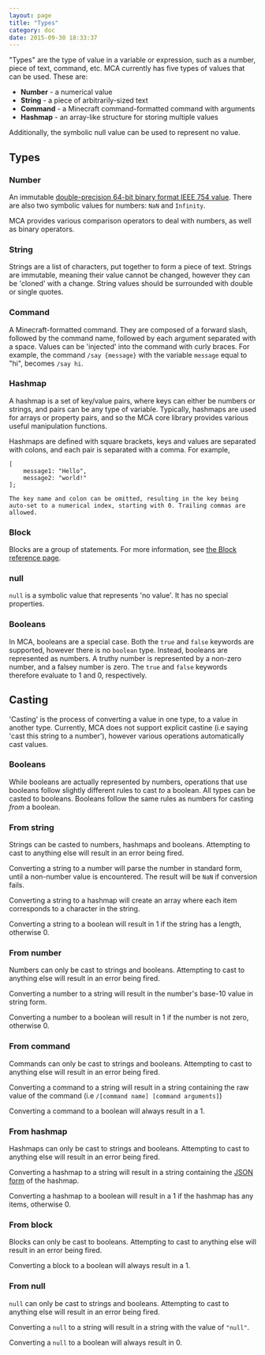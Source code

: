 ```yaml
---
layout: page
title: "Types"
category: doc
date: 2015-09-30 18:33:37
---
```


"Types" are the type of value in a variable or expression, such as a number, piece of text, command, etc. MCA currently has five types of values that can be used. These are:

 - **Number** - a numerical value
 - **String** - a piece of arbitrarily-sized text
 - **Command** - a Minecraft command-formatted command with arguments
 - **Hashmap** - an array-like structure for storing multiple values

Additionally, the symbolic null value can be used to represent no value.

## Types

### Number

An immutable [double-precision 64-bit binary format IEEE 754 value](http://en.wikipedia.org/wiki/Double_precision_floating-point_format). There are also two symbolic values for numbers: `NaN` and `Infinity`.

MCA provides various comparison operators to deal with numbers, as well as binary operators.

### String

Strings are a list of characters, put together to form a piece of text. Strings are immutable, meaning their value cannot be changed, however they can be 'cloned' with a change. String values should be surrounded with double or single quotes.

### Command

A Minecraft-formatted command. They are composed of a forward slash, followed by the command name, followed by each argument separated with a space. Values can be 'injected' into the command with curly braces. For example, the command `/say {message}` with the variable `message` equal to "hi", becomes `/say hi`.

### Hashmap

A hashmap is a set of key/value pairs, where keys can either be numbers or strings, and pairs can be any type of variable. Typically, hashmaps are used for arrays or property pairs, and so the MCA core library provides various useful manipulation functions.

Hashmaps are defined with square brackets, keys and values are separated with colons, and each pair is separated with a comma. For example,

```
[
	message1: "Hello",
	message2: "world!"
];

The key name and colon can be omitted, resulting in the key being auto-set to a numerical index, starting with 0. Trailing commas are allowed.
```

### Block

Blocks are a group of statements. For more information, see [the Block reference page]({{site.baseurl}}/2015-09-30-blocks).

### null

`null` is a symbolic value that represents 'no value'. It has no special properties.

### Booleans

In MCA, booleans are a special case. Both the `true` and `false` keywords are supported, however there is no `boolean` type. Instead, booleans are represented as numbers. A truthy number is represented by a non-zero number, and a falsey number is zero. The `true` and `false` keywords therefore evaluate to 1 and 0, respectively.

## Casting

'Casting' is the process of converting a value in one type, to a value in another type. Currently, MCA does not support explicit castine (i.e saying 'cast this string to a number'), however various operations automatically cast values.

### Booleans

While booleans are actually represented by numbers, operations that use booleans follow slightly different rules to cast _to_ a boolean. All types can be casted to booleans. Booleans follow the same rules as numbers for casting _from_ a boolean.

### From string

Strings can be casted to numbers, hashmaps and booleans. Attempting to cast to anything else will result in an error being fired.

Converting a string to a number will parse the number in standard form, until a non-number value is encountered. The result will be `NaN` if conversion fails.

Converting a string to a hashmap will create an array where each item corresponds to a character in the string.

Converting a string to a boolean will result in 1 if the string has a length, otherwise 0.

### From number

Numbers can only be cast to strings and booleans. Attempting to cast to anything else will result in an error being fired.

Converting a number to a string will result in the number's base-10 value in string form.

Converting a number to a boolean will result in 1 if the number is not zero, otherwise 0.

### From command

Commands can only be cast to strings and booleans. Attempting to cast to anything else will result in an error being fired.

Converting a command to a string will result in a string containing the raw value of the command (i.e `/[command name] [command arguments]`)

Converting a command to a boolean will always result in a 1.

### From hashmap

Hashmaps can only be cast to strings and booleans. Attempting to cast to anything else will result in an error being fired.

Converting a hashmap to a string will result in a string containing the [JSON form](https://en.wikipedia.org/wiki/JSON) of the hashmap.

Converting a hashmap to a boolean will result in a 1 if the hashmap has any items, otherwise 0.

### From block

Blocks can only be cast to booleans. Attempting to cast to anything else will result in an error being fired.

Converting a block to a boolean will always result in a 1.

### From null

`null` can only be cast to strings and booleans. Attempting to cast to anything else will result in an error being fired.

Converting a `null` to a string will result in a string with the value of `"null"`.

Converting a `null` to a boolean will always result in 0.